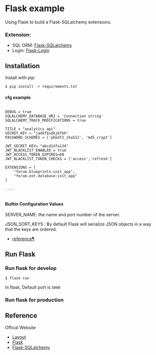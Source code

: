 # Flask example

Using Flask to build a Flask-SQLalchemy extensions.

### Extension:

- SQL ORM: [Flask-SQLalchemy](http://flask-sqlalchemy.pocoo.org/2.1/)
- Login: [Flask-Login](https://flask-login.readthedocs.io/en/latest/)

## Installation

Install with pip:

```
$ pip install -r requirements.txt
```

#### cfg example

```

DEBUG = true
SQLALCHEMY_DATABASE_URI = 'Connection string'
SQLALCHEMY_TRACK_MODIFICATIONS = true

TITLE = "analytics api"
SECRET_KEY = "jadkfbsdkjbfbh"
PASSWORD_SCHEMES = ['pbkdf2_sha512', 'md5_crypt']

JWT_SECRET_KEY= "abcd1dfa134"
JWT_BLACKLIST_ENABLED = true
JWT_ACCESS_TOKEN_EXPIRES=60
JWT_BLACKLIST_TOKEN_CHECKS = ['access','refresh']

EXTENSIONS = [
    "forum.blueprints:init_app",
    "forum.ext.database:init_app"
]

....


```

#### Builtin Configuration Values

SERVER_NAME: the name and port number of the server.

JSON_SORT_KEYS : By default Flask will serialize JSON objects in a way that the keys are ordered.

- [reference¶](http://flask.pocoo.org/docs/0.12/config/)

## Run Flask

### Run flask for develop

```
$ flask run
```

In flask, Default port is `5000`

### Run flask for production

## Reference

Offical Website

- [Layout](<https://www.figma.com/file/v2iTCFTkqXkGPRPunhZdfT/Forum-Concept-for-Alem.school-(Community)?type=design&node-id=0%3A1&mode=design&t=2kgwJsoscAh7PYqU-1>)
- [Flask](http://flask.pocoo.org/)
- [Flask-SQLalchemy](http://flask-sqlalchemy.pocoo.org/2.1/)
